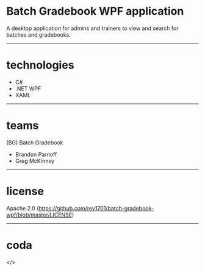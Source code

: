 # Batch Gradebook WPF application
A desktop application for admins and trainers to view and search for batches and gradebooks.


---
# technologies
- C#
- .NET WPF
- XAML


---
# teams
(BG) Batch Gradebook
- Brandon Parnoff
- Greg McKinney


---
# license
Apache 2.0 (https://github.com/rev1701/batch-gradebook-wpf/blob/master/LICENSE)


---
# coda
</>

